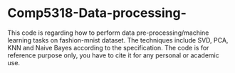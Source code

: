 # Comp5318-Data-processing-
This code is regarding how to perform data pre-processing/machine learning tasks on fashion-mnist dataset. The techniques include SVD, PCA, KNN and Naive Bayes according to the specification. 
The code is for reference purpose only, you have to cite it for any personal or academic use.
